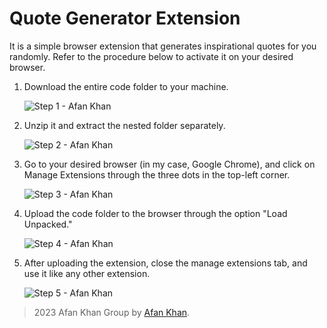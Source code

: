 # Quote Generator Extension

It is a simple browser extension that generates inspirational quotes for you randomly. Refer to the procedure below to activate it on your desired browser.

1. Download the entire code folder to your machine.

   ![Step 1 - Afan Khan](https://github.com/justmrkhan/quote-generator-extension/assets/70063819/713a1290-9f6e-4cbb-b3e3-8826958763c8)

2. Unzip it and extract the nested folder separately.

   ![Step 2 - Afan Khan](https://github.com/justmrkhan/quote-generator-extension/assets/70063819/f7c42409-ff73-46c0-b0c9-dc40174ecc4d)

3. Go to your desired browser (in my case, Google Chrome), and click on Manage Extensions through the three dots in the top-left corner.

   ![Step 3 - Afan Khan](https://github.com/justmrkhan/quote-generator-extension/assets/70063819/4a32a872-3cdc-4cbb-b617-e1d1f4a8a6d0)

4. Upload the code folder to the browser through the option "Load Unpacked."

   ![Step 4 - Afan Khan](https://github.com/justmrkhan/quote-generator-extension/assets/70063819/eb0d7475-c18b-4479-98ec-7db891747c32)

5. After uploading the extension, close the manage extensions tab, and use it like any other extension.

   ![Step 5 - Afan Khan](https://github.com/justmrkhan/quote-generator-extension/assets/70063819/2a56a7a1-1f2b-44e4-8218-8ae5c530ac62)

> 2023 Afan Khan Group by [Afan Khan](https://afankhan.com).
